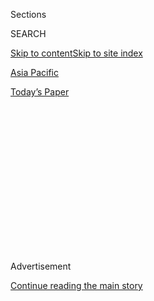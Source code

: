 <div id="app">

<div>

<div>

<div>

<div class="NYTAppHideMasthead css-1q2w90k e1suatyy0">

<div class="section css-ui9rw0 e1suatyy2">

<div class="css-eph4ug er09x8g0">

<div class="css-6n7j50">

</div>

<span class="css-1dv1kvn">Sections</span>

<div class="css-10488qs">

<span class="css-1dv1kvn">SEARCH</span>

</div>

[Skip to content](#site-content)[Skip to site index](#site-index)

</div>

<div id="masthead-section-label" class="css-1wr3we4 eaxe0e00">

[Asia
Pacific](https://www.nytimes3xbfgragh.onion/section/world/asia)

</div>

<div class="css-10698na e1huz5gh0">

</div>

</div>

<div id="masthead-bar-one" class="section hasLinks css-15hmgas e1csuq9d3">

<div class="css-uqyvli e1csuq9d0">

</div>

<div class="css-1uqjmks e1csuq9d1">

</div>

<div class="css-9e9ivx">

[](https://myaccount.nytimes3xbfgragh.onion/auth/login?response_type=cookie&client_id=vi)

</div>

<div class="css-1bvtpon e1csuq9d2">

[Today’s
Paper](https://www.nytimes3xbfgragh.onion/section/todayspaper)

</div>

</div>

</div>

</div>

<div data-aria-hidden="false">

<div id="site-content" data-role="main">

<div>

<div class="css-1aor85t" style="opacity:0.000000001;z-index:-1;visibility:hidden">

<div class="css-1hqnpie">

<div class="css-epjblv">

<span class="css-17xtcya">[Asia
Pacific](/section/world/asia)</span><span class="css-x15j1o">|</span><span class="css-fwqvlz">In
Kim Jong-nam Killing, a Common Migration Tale Takes a Dark
Turn</span>

</div>

<div class="css-k008qs">

<div class="css-1iwv8en">

<span class="css-18z7m18"></span>

<div>

</div>

</div>

<span class="css-1n6z4y">https://nyti.ms/2lCV6cJ</span>

<div class="css-1705lsu">

<div class="css-4xjgmj">

<div class="css-4skfbu" data-role="toolbar" data-aria-label="Social Media Share buttons, Save button, and Comments Panel with current comment count" data-testid="share-tools">

  - 
  - 
  - 
  - 
    
    <div class="css-6n7j50">
    
    </div>

  - 

</div>

</div>

</div>

</div>

</div>

</div>

<div class="css-13pd83m">

</div>

<div id="top-wrapper" class="css-1sy8kpn">

<div id="top-slug" class="css-l9onyx">

Advertisement

</div>

[Continue reading the main
story](#after-top)

<div class="ad top-wrapper" style="text-align:center;height:100%;display:block;min-height:250px">

<div id="top" class="place-ad" data-position="top" data-size-key="top">

</div>

</div>

<div id="after-top">

</div>

</div>

<div id="sponsor-wrapper" class="css-1hyfx7x">

<div id="sponsor-slug" class="css-19vbshk">

Supported by

</div>

[Continue reading the main
story](#after-sponsor)

<div id="sponsor" class="ad sponsor-wrapper" style="text-align:center;height:100%;display:block">

</div>

<div id="after-sponsor">

</div>

</div>

<div class="css-1vkm6nb ehdk2mb0">

# In Kim Jong-nam Killing, a Common Migration Tale Takes a Dark Turn

</div>

<div class="css-xt80pu e12qa4dv0">

<div class="css-18e8msd">

<div class="css-vp77d3 epjyd6m0">

<div class="css-1baulvz">

By <span class="css-1baulvz" itemprop="name">Chau Doan</span> and
<span class="css-1baulvz last-byline" itemprop="name">Mike Ives</span>

</div>

</div>

  - Feb. 24,
    2017

  - 
    
    <div class="css-4xjgmj">
    
    <div class="css-d8bdto" data-role="toolbar" data-aria-label="Social Media Share buttons, Save button, and Comments Panel with current comment count" data-testid="share-tools">
    
      - 
      - 
      - 
      - 
        
        <div class="css-6n7j50">
        
        </div>
    
      - 
    
    </div>
    
    </div>

</div>

</div>

<div class="section meteredContent css-1r7ky0e" name="articleBody" itemprop="articleBody">

<div class="css-1fanzo5 StoryBodyCompanionColumn">

<div class="css-53u6y8">

NGHIA BINH, Vietnam — Growing up in this village of rice paddies and
banana trees, Doan Thi Huong was known as a gentle girl and a diligent
student, her brother said.

She left home at 17 to study pharmacology in Hanoi, the capital, and has
returned home only about twice a year in the decade since, said her
brother, Doan Van Binh. He said that he rarely pressed his sister for
details about her life, and did not realize until a few days ago that
she had been working in Malaysia.

“I only hoped she was well,” Mr. Binh said in an interview on Thursday.

Instead, to her family’s shock, Ms. Huong is a prime suspect in the Feb.
13 killing of [Kim
Jong-nam](https://www.nytimes3xbfgragh.onion/2017/02/15/world/asia/kim-jong-nam-assassination-north-korea.html),
the half brother of the North Korean leader, [Kim
Jong-un](http://topics.nytimes3xbfgragh.onion/top/reference/timestopics/people/k/kim_jongun/index.html?inline=nyt-per),
at the airport for Kuala Lumpur, Malaysia. The Malaysian authorities
said Friday that Ms. Huong and an Indonesian woman, Siti Aisyah, both of
whom are in detention, had [applied a lethal nerve
agent](https://www.nytimes3xbfgragh.onion/2017/02/23/world/asia/kim-jong-nam-vx-nerve-agent-.html)
to Mr. Kim’s face.

</div>

</div>

<div class="css-1fanzo5 StoryBodyCompanionColumn">

<div class="css-53u6y8">

But until her life took that bizarre turn, Ms. Huong’s story appears to
have been a very familiar
one.

<div class="css-79elbk" data-testid="photoviewer-wrapper">

<div class="css-z3e15g" data-testid="photoviewer-wrapper-hidden">

</div>

<div class="css-1a48zt4 ehw59r15" data-testid="photoviewer-children">

<div class="css-zgakxe erfvjey0">

<span class="css-1ly73wi e1tej78p0">Image</span>

<div class="css-zjzyr8">

<div data-testid="lazyimage-container" style="height:299.02222222222224px">

</div>

</div>

</div>

<span class="css-16f3y1r e13ogyst0" data-aria-hidden="true">The Facebook
page of Doan Thi Huong, the Vietnamese suspect in the death of Kim
Jong-nam, the North Korean leader’s estranged half
brother.</span><span class="css-cnj6d5 e1z0qqy90" itemprop="copyrightHolder"><span class="css-1ly73wi e1tej78p0">Credit...</span><span>Associated
Press</span></span>

</div>

</div>

A 28-year-old whom Malaysian police officials have
[described](http://www.nytimes3xbfgragh.onion/2017/02/22/world/asia/kim-jong-nam-assassination-korea-malaysia.html)
as an “entertainment outlet employee,” Ms. Huong was one of millions of
Southeast Asians working overseas, in many cases off the books. More
than 18 million people from the region [were working
abroad](http://apmigration.ilo.org/resources/ilms-database-for-asean-international-migration-in-asean-at-a-glance)
in 2013, according to United Nations data.

Ms. Huong’s Facebook page suggests that she led a peripatetic lifestyle,
moving between hotel rooms in Cambodia and Malaysia in recent weeks.
While stressing that they had no information about Ms. Huong’s
particular situation, experts said that Vietnamese women who work as
escorts, masseuses, prostitutes and waitresses in Southeast Asia’s
wealthier cities, particularly Singapore and Kuala Lumpur, often follow
a similar pattern of movement.

Ms. Huong’s posts from Malaysia, which showed her smiling coyly in
portraits and videos, hardly seemed those of a hardened assassin. Photos
showed ice cream, chicken wings and a smiling gray teddy bear propped up
on a hotel bed.

“Life is food,” Ms. Huong wrote in one post under her alias, Ruby Ruby.
“I can eat very much.”

Nghia Binh, Ms. Huong’s hometown, lies in the Red River Delta, a largely
agricultural, densely populated region in northern Vietnam that has
severe unemployment. Hundreds of thousands of workers from the delta and
other regions have emigrated to Japan, Malaysia, South Korean and Taiwan
in recent years.

</div>

</div>

<div class="css-1fanzo5 StoryBodyCompanionColumn">

<div class="css-53u6y8">

As the delta’s population expands, “there are very few viable employment
opportunities” beyond farming, said [Lan Anh
Hoang](http://findanexpert.unimelb.edu.au/display/person350058), a
senior lecturer in development studies at the University of Melbourne in
Australia who has studied Vietnamese labor migration extensively. “So
labor migration overseas seems like the obvious choice for
many.”

<div class="css-79elbk" data-testid="photoviewer-wrapper">

<div class="css-z3e15g" data-testid="photoviewer-wrapper-hidden">

</div>

<div class="css-1a48zt4 ehw59r15" data-testid="photoviewer-children">

<div class="css-zgakxe erfvjey0">

<span class="css-1ly73wi e1tej78p0">Image</span>

<div class="css-zjzyr8">

<div data-testid="lazyimage-container" style="height:580.6444444444445px">

</div>

</div>

</div>

<span class="css-16f3y1r e13ogyst0" data-aria-hidden="true">Doan Thi
Huong.</span><span class="css-cnj6d5 e1z0qqy90" itemprop="copyrightHolder"><span class="css-1ly73wi e1tej78p0">Credit...</span><span>Royal
Malaysia Police</span></span>

</div>

</div>

Malaysia hosted nearly 2.5 million international migrants in 2013,
according to the United Nations data, making it the largest destination
for migrant workers after Thailand in the Association of Southeast Asian
Nations, a group of 10 countries with a combined population of more than
600 million.

Many migrants, including tens of thousands of Vietnamese, travel to
Malaysia through formal labor contracts that are governed by state
quotas and arranged through accredited labor brokerages.

But that process can be corrupt, exploitative and expensive, requiring
workers to pay thousands of dollars to brokers, experts say. One result
is that some immigrants leave their jobs to work in the shadow economy,
or bypass formal contracts altogether.

As much as Southeast Asian governments try to regulate flows of migrants
across their borders, “there will always be people who fall into the
cracks,” said [Ellene A.
Sana](http://centerformigrantadvocacy.com/about-us/mission-and-members/ellene-a-sana/),
the executive director for the Center for Migrant Advocacy in Manila.

Because Vietnamese are permitted to travel without visas in Singapore
and Malaysia for 30 days at a time, many Vietnamese escorts and
prostitutes travel in a constant loop through the three countries, said
Nicolas Lainez, an anthropologist in Singapore with the Paris-based
School for Advanced Studies in the Social Sciences.

</div>

</div>

<div class="css-79elbk" data-testid="photoviewer-wrapper">

<div class="css-z3e15g" data-testid="photoviewer-wrapper-hidden">

</div>

<div class="css-1a48zt4 ehw59r15" data-testid="photoviewer-children">

![<span class="css-16f3y1r e13ogyst0" data-aria-hidden="true">Doan Van
Thanh, 64, the suspect’s father, said that she visited the village
during the Tet holiday and arrived bearing a solitary gift: a bonsai
plant worth about
$5.</span><span class="css-cnj6d5 e1z0qqy90" itemprop="copyrightHolder"><span class="css-1ly73wi e1tej78p0">Credit...</span><span>Luong
Thai Linh/European Pressphoto
Agency</span></span>](https://static01.graylady3jvrrxbe.onion/images/2017/02/25/world/25suspect-3/25suspect-3-articleInline.jpg?quality=75&auto=webp&disable=upscale)

</div>

</div>

<div class="css-1fanzo5 StoryBodyCompanionColumn">

<div class="css-53u6y8">

The lifestyle appeals to them, Mr. Lainez said, because the working
schedules offer flexibility as well as a higher income — from about $700
to $7,000 per month, compared with just a few hundred dollars for a job
on a factory assembly line.

Ms. Huong’s Facebook photographs and the attached location information
indicated that she had visited Malaysia twice this year — first in early
January and again in early February, days before Kim Jong-nam was
killed.

Her Facebook page, which appears to have been shut down, had shown no
sign of Nghia Binh, her hometown. But her father, Doan Van Thanh, said
that she visited the village during the Tet holiday that began in late
January.

Mr. Thanh said that when Ms. Huong arrived, she was short of money and
came bearing only one gift: a bonsai plant worth 100,000 Vietnamese
dong, or about $5. She also asked her stepmother, Mr. Thanh’s wife, for
a loan of 50,000 dong. “She didn’t tell me anything about going abroad,”
he said.

Her brother, Mr. Binh, said that he was still struggling to digest the
news that Ms. Huong, who had never been a quarrelsome sibling, was now a
murder suspect.

“She loves everyone,” he said, “and everyone loves her.”

</div>

</div>

</div>

<div>

</div>

<div>

</div>

<div>

</div>

<div>

<div id="bottom-wrapper" class="css-1ede5it">

<div id="bottom-slug" class="css-l9onyx">

Advertisement

</div>

[Continue reading the main
story](#after-bottom)

<div id="bottom" class="ad bottom-wrapper" style="text-align:center;height:100%;display:block;min-height:90px">

</div>

<div id="after-bottom">

</div>

</div>

</div>

</div>

</div>

## Site Index

<div>

</div>

## Site Information Navigation

  - [© <span>2020</span> <span>The New York Times
    Company</span>](https://help.nytimes3xbfgragh.onion/hc/en-us/articles/115014792127-Copyright-notice)

<!-- end list -->

  - [NYTCo](https://www.nytco.com/)
  - [Contact
    Us](https://help.nytimes3xbfgragh.onion/hc/en-us/articles/115015385887-Contact-Us)
  - [Work with us](https://www.nytco.com/careers/)
  - [Advertise](https://nytmediakit.com/)
  - [T Brand Studio](http://www.tbrandstudio.com/)
  - [Your Ad
    Choices](https://www.nytimes3xbfgragh.onion/privacy/cookie-policy#how-do-i-manage-trackers)
  - [Privacy](https://www.nytimes3xbfgragh.onion/privacy)
  - [Terms of
    Service](https://help.nytimes3xbfgragh.onion/hc/en-us/articles/115014893428-Terms-of-service)
  - [Terms of
    Sale](https://help.nytimes3xbfgragh.onion/hc/en-us/articles/115014893968-Terms-of-sale)
  - [Site
    Map](https://spiderbites.nytimes3xbfgragh.onion)
  - [Help](https://help.nytimes3xbfgragh.onion/hc/en-us)
  - [Subscriptions](https://www.nytimes3xbfgragh.onion/subscription?campaignId=37WXW)

</div>

</div>

</div>

</div>
